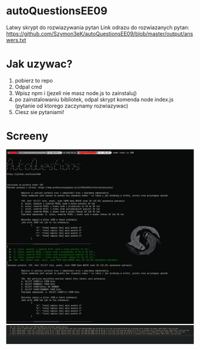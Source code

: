 # autoQuestionsEE09
Latwy skrypt do rozwiazywania pytan
Link odrazu do rozwiazanych pytan: https://github.com/Szymon3eK/autoQuestionsEE09/blob/master/output/answers.txt
# Jak uzywac?
1. pobierz to repo
2. Odpal cmd
3. Wpisz npm i (jezeli nie masz node.js to zainstaluj)
4. po zainstalowaniu bibliotek, odpal skrypt komenda node index.js (pytanie od ktorego zaczynamy rozwiazywac)
5. Ciesz sie pytaniami!

# Screeny
<img src = "./screenshots/1.png">
<img src = "./screenshots/2.png">
